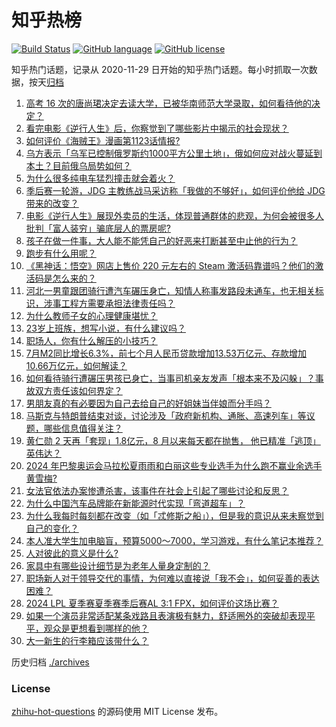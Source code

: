 # 知乎热榜
[![Build Status](https://github.com/ToWeLong/zhihu-hot-questions/workflows/CI/badge.svg)](https://github.com/ToWeLong/zhihu-hot-questions/actions)
[![GitHub language](https://img.shields.io/badge/language-golang-orange.svg)](https://golang.org/)
[![GitHub license](https://img.shields.io/github/license/ToWeLong/zhihu-hot-questions)](https://github.com/ToWeLong/zhihu-hot-questions/blob/main/LICENSE)

知乎热门话题，记录从 2020-11-29 日开始的知乎热门话题。每小时抓取一次数据，按天[归档](./archives)

<!-- BEGIN -->

1. [高考 16 次的唐尚珺决定去读大学，已被华南师范大学录取，如何看待他的决定？](https://www.zhihu.com/question/664172885)
1. [看完电影《逆行人生》后，你察觉到了哪些影片中揭示的社会现状？](https://www.zhihu.com/question/663864055)
1. [如何评价《海贼王》漫画第1123话情报?](https://www.zhihu.com/question/664192093)
1. [乌方表示「乌军已控制俄罗斯约1000平方公里土地」，俄如何应对战火蔓延到本土？目前俄乌局势如何？](https://www.zhihu.com/question/664154822)
1. [为什么很多纯电车猛烈撞击就会着火？](https://www.zhihu.com/question/663941783)
1. [季后赛一轮游，JDG 主教练战马采访称「我做的不够好」，如何评价他给 JDG 带来的改变？](https://www.zhihu.com/question/664170930)
1. [电影《逆行人生》展现外卖员的生活，体现普通群体的悲观，为何会被很多人批判「富人装穷」骗底层人的票房呢?](https://www.zhihu.com/question/663984331)
1. [孩子在做一件事，大人能不能凭自己的好恶来打断甚至中止他的行为？](https://www.zhihu.com/question/663669455)
1. [跑步有什么用呢？](https://www.zhihu.com/question/664037526)
1. [《黑神话：悟空》网店上售价 220 元左右的 Steam 激活码靠谱吗？他们的激活码是怎么来的？](https://www.zhihu.com/question/664078728)
1. [河北一男童跟团骑行遭汽车碾压身亡，知情人称事发路段未通车，也无相关标识，涉事工程方需要承担法律责任吗？](https://www.zhihu.com/question/664204709)
1. [为什么教师子女的心理健康堪忧？](https://www.zhihu.com/question/664034662)
1. [23岁上班族，想写小说，有什么建议吗？](https://www.zhihu.com/question/662058443)
1. [职场人，你有什么解压的小技巧？](https://www.zhihu.com/question/664006418)
1. [7月M2同比增长6.3%，前七个月人民币贷款增加13.53万亿元、存款增加10.66万亿元，如何解读？](https://www.zhihu.com/question/664186766)
1. [如何看待骑行遭碾压男孩已身亡，当事司机亲友发声「根本来不及闪躲」？事故双方责任该如何界定？](https://www.zhihu.com/question/664201157)
1. [男朋友真的有必要因为自己去给自己的好姐妹当伴娘而分手吗？](https://www.zhihu.com/question/663665253)
1. [马斯克与特朗普结束对谈，讨论涉及「政府新机构、通胀、高速列车」等议题，哪些信息值得关注？](https://www.zhihu.com/question/664167337)
1. [黄仁勋 2 天再「套现」1.8亿元，8 月以来每天都在抛售， 他已精准「逃顶」英伟达？](https://www.zhihu.com/question/664172374)
1. [2024 年巴黎奥运会马拉松夏雨雨和白丽这些专业选手为什么跑不赢业余选手黄雪梅?](https://www.zhihu.com/question/664086324)
1. [女法官依法办案惨遭杀害，该事件在社会上引起了哪些讨论和反思？](https://www.zhihu.com/question/664097490)
1. [为什么中国汽车品牌能在新能源时代实现「弯道超车」？](https://www.zhihu.com/question/664097070)
1. [为什么我每时每刻都在改变（如「忒修斯之船」），但是我的意识从来未察觉到自己的变化？](https://www.zhihu.com/question/664072420)
1. [本人准大学生加电脑盲，预算5000～7000，学习游戏，有什么笔记本推荐？](https://www.zhihu.com/question/663109068)
1. [人对彼此的意义是什么?](https://www.zhihu.com/question/265716953)
1. [家具中有哪些设计细节是为老年人量身定制的？](https://www.zhihu.com/question/663612625)
1. [职场新人对于领导交代的事情，为何难以直接说「我不会」，如何妥善的表达困难？](https://www.zhihu.com/question/662639575)
1. [2024 LPL 夏季赛夏季赛季后赛AL 3:1 FPX，如何评价这场比赛？](https://www.zhihu.com/question/664186698)
1. [如果一个演员非常适配某条戏路且表演极有魅力，舒适圈外的突破却表现平平，观众是更想看到哪样的他？](https://www.zhihu.com/question/663915830)
1. [大一新生的行李箱应该带什么？](https://www.zhihu.com/question/663855512)

<!-- END -->

历史归档 [./archives](./archives)


### License
[zhihu-hot-questions](https://github.com/towelong/zhihu-hot-questions) 的源码使用 MIT License 发布。